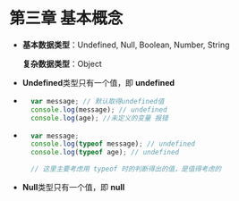 # 第三章 基本概念
* **基本数据类型**：Undefined, Null, Boolean, Number, String  

	**复杂数据类型**：Object
* **Undefined**类型只有一个值，即 **undefined**
* ``` javascript
	var message; // 默认取得undefined值
	console.log(message); // undefined
	console.log(age); //未定义的变量 报错
  ```
  
* ``` javascript  
	var message; 
	console.log(typeof message); // undefined  
	console.log(typeof age); // undefined  
	  
	// 这里主要考虑用 typeof 时的判断得出的值，是值得考虑的
  ```  
  
* **Null**类型只有一个值，即 **null**

